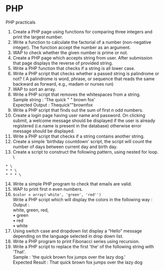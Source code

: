 # PHP
PHP practicals
1. Create a PHP page using functions for comparing three integers and print the largest number.
2. Write a function to calculate the factorial of a number (non-negative integer). The function accept the number as an argument.
3. WAP to check whether the given number is prime or not.
4. Create a PHP page which accepts string from user. After submission that page displays the reverse of provided string.
5. Write a PHP function that checks if a string is all lower case.
6. Write a PHP script that checks whether a passed string is palindrome or not? ( A palindrome is word, phrase, or sequence that reads the same backward as forward, e.g., madam or nurses run)
7. WAP to sort an array.
8. Write a PHP script that removes the whitespaces from a string. \
Sample string : 'The quick " " brown fox' \
Expected Output : Thequick""brownfox
9. Write a PHP script that finds out the sum of first n odd numbers.
10. Create a login page having user name and password. On clicking submit, a welcome message should be displayed if the user is already registered (i.e.name is present in the database) otherwise error message should be displayed.
11. Write a PHP script that checks if a string contains another string.
12. Create a simple 'birthday countdown' script, the script will count the number of days between current day and birth day.
13. Create a script to construct the following pattern, using nested for loop. \
```
* \
* * \
* * * \
```
14. Write a simple PHP program to check that emails are valid.
15. WAP to print first n even numbers.
16. ``` $color = array('white', 'green', 'red'') ``` \
Write a PHP script which will display the colors in the following way : \
Output : \
white, green, red, \
• green \
• red \
• white
17. Using switch case and dropdown list display a “Hello” message depending on the language selected in drop down list.
18. Write a PHP program to print Fibonacci series using recursion.
19. Write a PHP script to replace the first 'the' of the following string with 'That'. \
Sample : 'the quick brown fox jumps over the lazy dog.' \
Expected Result : That quick brown fox jumps over the lazy dog
